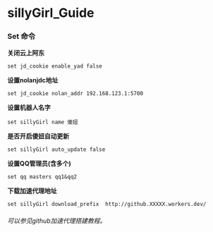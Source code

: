 # sillyGirl_Guide

### **Set 命令**

**关闭云上阿东** 

`set jd_cookie enable_yad false`

**设置nolanjdc地址**

`set jd_cookie nolan_addr 192.168.123.1:5700`

**设置机器人名字**

`set sillyGirl name 傻妞`

**是否开启傻妞自动更新**

`set sillyGirl auto_update false`

**设置QQ管理员(含多个)**

`set qq masters qq1&qq2`

**下载加速代理地址**

`set sillyGirl download_prefix  http://github.XXXXX.workers.dev/`

###### 可以参见github加速代理搭建教程。
